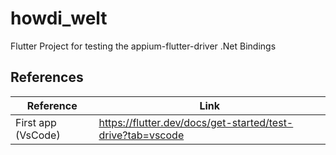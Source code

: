 # howdi_welt
Flutter Project for testing the appium-flutter-driver .Net Bindings

## References
| Reference | Link |
| --------- | ---- |
| First app (VsCode) | https://flutter.dev/docs/get-started/test-drive?tab=vscode |
